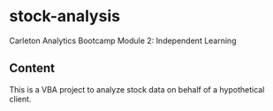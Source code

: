 # stock-analysis
Carleton Analytics Bootcamp Module 2: Independent Learning

## Content
This is a VBA project to analyze stock data on behalf of a hypothetical client.
